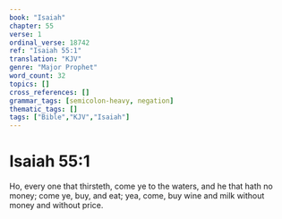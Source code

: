 ```yaml
---
book: "Isaiah"
chapter: 55
verse: 1
ordinal_verse: 18742
ref: "Isaiah 55:1"
translation: "KJV"
genre: "Major Prophet"
word_count: 32
topics: []
cross_references: []
grammar_tags: [semicolon-heavy, negation]
thematic_tags: []
tags: ["Bible","KJV","Isaiah"]
---
```


# Isaiah 55:1

Ho, every one that thirsteth, come ye to the waters, and he that hath no money; come ye, buy, and eat; yea, come, buy wine and milk without money and without price.
